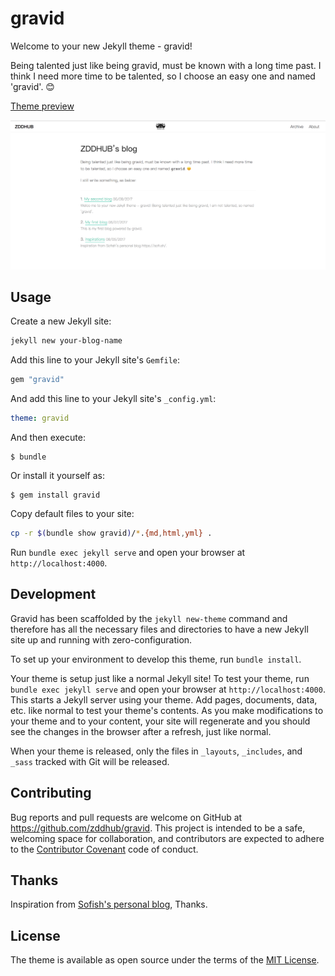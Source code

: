# gravid

Welcome to your new Jekyll theme - gravid!

Being talented just like being gravid, must be known with a long time past. I think I need more time to be talented, so I choose an easy one and named 'gravid'. 😊

[Theme preview](https://zddhub.github.io)

![Screenshot](/assets/gravid_blog_preview.png)

## Usage

Create a new Jekyll site:

```sh
jekyll new your-blog-name
```

Add this line to your Jekyll site's `Gemfile`:

```ruby
gem "gravid"
```

And add this line to your Jekyll site's `_config.yml`:

```yaml
theme: gravid
```

And then execute:

    $ bundle

Or install it yourself as:

    $ gem install gravid

Copy default files to your site:

```sh
cp -r $(bundle show gravid)/*.{md,html,yml} .
```

Run `bundle exec jekyll serve` and open your browser at `http://localhost:4000`.


## Development

Gravid has been scaffolded by the `jekyll new-theme` command and therefore has all the necessary files and directories to have a new Jekyll site up and running with zero-configuration.

To set up your environment to develop this theme, run `bundle install`.

Your theme is setup just like a normal Jekyll site! To test your theme, run `bundle exec jekyll serve` and open your browser at `http://localhost:4000`. This starts a Jekyll server using your theme. Add pages, documents, data, etc. like normal to test your theme's contents. As you make modifications to your theme and to your content, your site will regenerate and you should see the changes in the browser after a refresh, just like normal.

When your theme is released, only the files in `_layouts`, `_includes`, and `_sass` tracked with Git will be released.

## Contributing

Bug reports and pull requests are welcome on GitHub at https://github.com/zddhub/gravid. This project is intended to be a safe, welcoming space for collaboration, and contributors are expected to adhere to the [Contributor Covenant](http://contributor-covenant.org) code of conduct.

## Thanks

Inspiration from [Sofish's personal blog](https://github.com/sofish/sofi.sh), Thanks.

## License

The theme is available as open source under the terms of the [MIT License](https://opensource.org/licenses/MIT).

